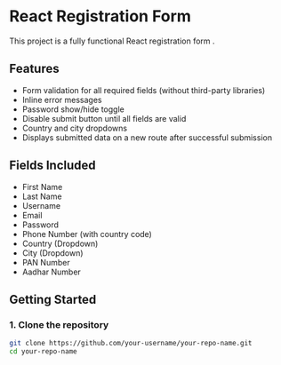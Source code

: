 # React Registration Form

This project is a fully functional React registration form .

## Features

- Form validation for all required fields (without third-party libraries)
- Inline error messages
- Password show/hide toggle
- Disable submit button until all fields are valid
- Country and city dropdowns
- Displays submitted data on a new route after successful submission

## Fields Included

- First Name
- Last Name
- Username
- Email
- Password
- Phone Number (with country code)
- Country (Dropdown)
- City (Dropdown)
- PAN Number
- Aadhar Number

##  Getting Started

### 1. Clone the repository

```bash
git clone https://github.com/your-username/your-repo-name.git
cd your-repo-name
